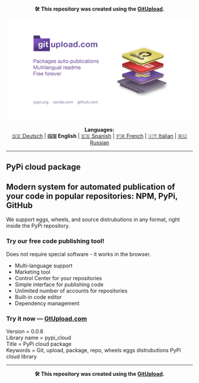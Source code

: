 <p align="center"><b>🛠️ This repository was created using the <a href="https://gitupload.com">GitUpload</a>.</b></p>
<p align="center"><a href="https://gitupload.com"><img src="https://github.com/markolofsen/pypi_cloud//blob/master/.banners/banner_en.jpg?raw=1" /></a></p>
<p align="center"><b>Languages:</b><br /><a href="https://github.com/markolofsen/pypi_cloud/blob/master/README_de.md">🇩🇪 Deutsch</a> | <b>🇬🇧 English</b> | <a href="https://github.com/markolofsen/pypi_cloud/blob/master/README_es.md">🇪🇸 Spanish</a> | <a href="https://github.com/markolofsen/pypi_cloud/blob/master/README_fr.md">🇫🇷 French</a> | <a href="https://github.com/markolofsen/pypi_cloud/blob/master/README_it.md">🇮🇹 Italian</a> | <a href="https://github.com/markolofsen/pypi_cloud/blob/master/README_ru.md">🇷🇺 Russian</a></p>

---

## PyPi cloud package
## Modern system for automated publication of your code in popular repositories: NPM, PyPi, GitHub

We support eggs, wheels, and source distrubutions in any format, right inside the PyPi repository.

### Try our free code publishing tool!

Does not require special software - it works in the browser.

* Multi-language support
* Marketing tool
* Control Center for your repositories
* Simple interface for publishing code
* Unlimited number of accounts for repositories
* Built-in code editor
* Dependency management

### Try it now — <a href="https://gitupload.com">GtUpload.com</a>

Version = 0.0.8 <br />
Library name = pypi_cloud <br />
Title = PyPi cloud package <br />
Keywords = Git,  upload,  package,  repo, wheels eggs distrubutions PyPi cloud library <br />
    

---

<p align="center"><b>🛠️ This repository was created using the <a href="https://gitupload.com">GitUpload</a>.</b></p>